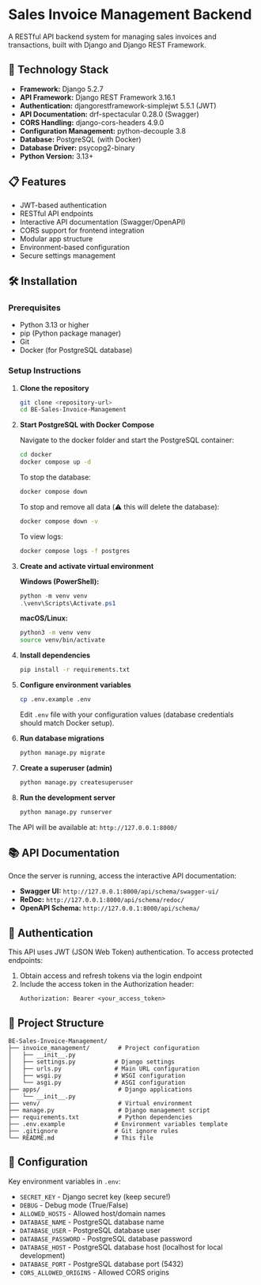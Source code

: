 # Sales Invoice Management Backend

A RESTful API backend system for managing sales invoices and transactions, built with Django and Django REST Framework.

## 🚀 Technology Stack

- **Framework:** Django 5.2.7
- **API Framework:** Django REST Framework 3.16.1
- **Authentication:** djangorestframework-simplejwt 5.5.1 (JWT)
- **API Documentation:** drf-spectacular 0.28.0 (Swagger)
- **CORS Handling:** django-cors-headers 4.9.0
- **Configuration Management:** python-decouple 3.8
- **Database:** PostgreSQL (with Docker)
- **Database Driver:** psycopg2-binary
- **Python Version:** 3.13+

## 📋 Features

- JWT-based authentication
- RESTful API endpoints
- Interactive API documentation (Swagger/OpenAPI)
- CORS support for frontend integration
- Modular app structure
- Environment-based configuration
- Secure settings management

## 🛠️ Installation

### Prerequisites

- Python 3.13 or higher
- pip (Python package manager)
- Git
- Docker (for PostgreSQL database)

### Setup Instructions

1. **Clone the repository**
   ```bash
   git clone <repository-url>
   cd BE-Sales-Invoice-Management
   ```

2. **Start PostgreSQL with Docker Compose**
   
   Navigate to the docker folder and start the PostgreSQL container:
   
   ```bash
   cd docker
   docker compose up -d
   ```
   
   To stop the database:
   ```bash
   docker compose down
   ```
   
   To stop and remove all data (⚠️ this will delete the database):
   ```bash
   docker compose down -v
   ```
   
   To view logs:
   ```bash
   docker compose logs -f postgres
   ```

3. **Create and activate virtual environment**
   
   **Windows (PowerShell):**
   ```powershell
   python -m venv venv
   .\venv\Scripts\Activate.ps1
   ```
   
   **macOS/Linux:**
   ```bash
   python3 -m venv venv
   source venv/bin/activate
   ```

4. **Install dependencies**
   ```bash
   pip install -r requirements.txt
   ```

5. **Configure environment variables**
   ```bash
   cp .env.example .env
   ```
   Edit `.env` file with your configuration values (database credentials should match Docker setup).

6. **Run database migrations**
   ```bash
   python manage.py migrate
   ```

7. **Create a superuser (admin)**
   ```bash
   python manage.py createsuperuser
   ```

8. **Run the development server**
   ```bash
   python manage.py runserver
   ```

The API will be available at: `http://127.0.0.1:8000/`

## 📚 API Documentation

Once the server is running, access the interactive API documentation:

- **Swagger UI:** `http://127.0.0.1:8000/api/schema/swagger-ui/`
- **ReDoc:** `http://127.0.0.1:8000/api/schema/redoc/`
- **OpenAPI Schema:** `http://127.0.0.1:8000/api/schema/`

## 🔐 Authentication

This API uses JWT (JSON Web Token) authentication. To access protected endpoints:

1. Obtain access and refresh tokens via the login endpoint
2. Include the access token in the Authorization header:
   ```
   Authorization: Bearer <your_access_token>
   ```

## 📁 Project Structure

```
BE-Sales-Invoice-Management/
├── invoice_management/        # Project configuration
│   ├── __init__.py
│   ├── settings.py           # Django settings
│   ├── urls.py               # Main URL configuration
│   ├── wsgi.py               # WSGI configuration
│   └── asgi.py               # ASGI configuration
├── apps/                      # Django applications
│   └── __init__.py
├── venv/                      # Virtual environment
├── manage.py                  # Django management script
├── requirements.txt           # Python dependencies
├── .env.example              # Environment variables template
├── .gitignore                # Git ignore rules
└── README.md                 # This file
```

## 🔧 Configuration

Key environment variables in `.env`:

- `SECRET_KEY` - Django secret key (keep secure!)
- `DEBUG` - Debug mode (True/False)
- `ALLOWED_HOSTS` - Allowed host/domain names
- `DATABASE_NAME` - PostgreSQL database name
- `DATABASE_USER` - PostgreSQL database user
- `DATABASE_PASSWORD` - PostgreSQL database password
- `DATABASE_HOST` - PostgreSQL database host (localhost for local development)
- `DATABASE_PORT` - PostgreSQL database port (5432)
- `CORS_ALLOWED_ORIGINS` - Allowed CORS origins
